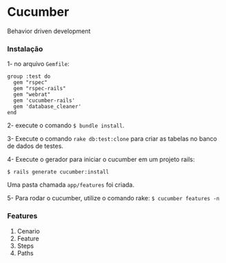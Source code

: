 # Cucumber

Behavior driven development

### Instalação

1- no arquivo ```Gemfile```:

	group :test do
	  gem "rspec"
	  gem "rspec-rails"
	  gem "webrat"
	  gem 'cucumber-rails'
	  gem 'database_cleaner'
	end

2- execute o comando ```$ bundle install```.

3- Execute o comando ``rake db:test:clone`` para criar as tabelas no banco de dados de testes.

4- Execute o gerador para iniciar o cucumber em um projeto rails:

```$ rails generate cucumber:install```

Uma pasta chamada ```app/features``` foi criada.

5- Para rodar o cucumber, utilize o comando rake: ```$ cucumber features -n```


### Features

1. Cenario
2. Feature
3. Steps
4. Paths